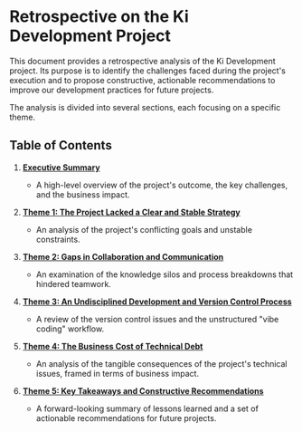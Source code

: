 # Retrospective on the Ki Development Project

This document provides a retrospective analysis of the Ki Development project. Its purpose is to identify the challenges faced during the project's execution and to propose constructive, actionable recommendations to improve our development practices for future projects.

The analysis is divided into several sections, each focusing on a specific theme.

## Table of Contents

1.  **[Executive Summary](00_executive_summary.md)**
    *   A high-level overview of the project's outcome, the key challenges, and the business impact.

2.  **[Theme 1: The Project Lacked a Clear and Stable Strategy](01_unclear_strategy.md)**
    *   An analysis of the project's conflicting goals and unstable constraints.

3.  **[Theme 2: Gaps in Collaboration and Communication](02_collaboration_gaps.md)**
    *   An examination of the knowledge silos and process breakdowns that hindered teamwork.

4.  **[Theme 3: An Undisciplined Development and Version Control Process](03_undisciplined_process.md)**
    *   A review of the version control issues and the unstructured "vibe coding" workflow.

5.  **[Theme 4: The Business Cost of Technical Debt](04_business_cost_of_tech_debt.md)**
    *   An analysis of the tangible consequences of the project's technical issues, framed in terms of business impact.

6.  **[Theme 5: Key Takeaways and Constructive Recommendations](05_recommendations.md)**
    *   A forward-looking summary of lessons learned and a set of actionable recommendations for future projects.